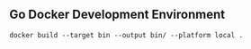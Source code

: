 ## Go Docker Development Environment

```docker build --target bin --output bin/ --platform local .```
